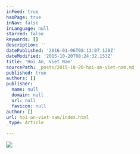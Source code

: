 ```yaml
---
inFeed: true
hasPage: true
inNav: false
inLanguage: null
starred: false
keywords: []
description: ''
datePublished: '2016-01-06T08:13:07.128Z'
dateModified: '2015-10-20T08:24:32.153Z'
title: 'Hoi An, Viet Nam'
sourcePath: _posts/2015-10-20-hoi-an-viet-nam.md
published: true
authors: []
publisher:
  name: null
  domain: null
  url: null
  favicon: null
author: []
url: hoi-an-viet-nam/index.html
_type: Article

---
```

![](https://the-grid-user-content.s3-us-west-2.amazonaws.com/3cb38aeb-0a4d-4acd-bcf5-a319bf81815a.jpg)